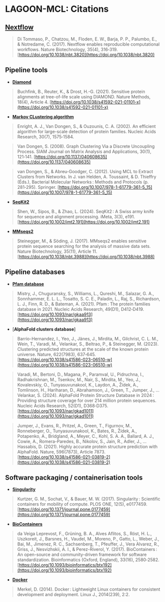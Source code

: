 # LAGOON-MCL: Citations

## [Nextflow](https://www.nextflow.io/)

> Di Tommaso, P., Chatzou, M., Floden, E. W., Barja, P. P., Palumbo, E., & Notredame, C. (2017). Nextflow enables reproducible computational workflows. Nature Biotechnology, 35(4), 316‑319. [https://doi.org/10.1038/nbt.3820](https://doi.org/10.1038/nbt.3820)

## Pipeline tools

* [**Diamond**](https://github.com/bbuchfink/diamond)

> Buchfink, B., Reuter, K., & Drost, H.-G. (2021). Sensitive protein alignments at tree-of-life scale using DIAMOND. Nature Methods, 18(4), Article 4. [https://doi.org/10.1038/s41592-021-01101-x](https://doi.org/10.1038/s41592-021-01101-x)

* [**Markov CLustering algorithm**](https://micans.org/mcl/)

> Enright, A. J., Van Dongen, S., & Ouzounis, C. A. (2002). An efficient algorithm for large-scale detection of protein families. Nucleic Acids Research, 30(7), 1575‑1584.

> Van Dongen, S. (2008). Graph Clustering Via a Discrete Uncoupling Process. SIAM Journal on Matrix Analysis and Applications, 30(1), 121‑141. [https://doi.org/10.1137/040608635](https://doi.org/10.1137/040608635)

> van Dongen, S., & Abreu-Goodger, C. (2012). Using MCL to Extract Clusters from Networks. In J. van Helden, A. Toussaint, & D. Thieffry (Éds.), Bacterial Molecular Networks : Methods and Protocols (p. 281‑295). Springer. [https://doi.org/10.1007/978-1-61779-361-5_15](https://doi.org/10.1007/978-1-61779-361-5_15)

* [**SeqKit2**](https://bioinf.shenwei.me/seqkit/)

> Shen, W., Sipos, B., & Zhao, L. (2024). SeqKit2 : A Swiss army knife for sequence and alignment processing. iMeta, 3(3), e191. [https://doi.org/10.1002/imt2.191](https://doi.org/10.1002/imt2.191)

* [**MMseqs2**](https://github.com/soedinglab/MMseqs2)

> Steinegger, M., & Söding, J. (2017). MMseqs2 enables sensitive protein sequence searching for the analysis of massive data sets. Nature Biotechnology, 35(11), Article 11. [https://doi.org/10.1038/nbt.3988](https://doi.org/10.1038/nbt.3988)

## Pipeline databases

* [**Pfam database**](http://pfam.xfam.org/)

> Mistry, J., Chuguransky, S., Williams, L., Qureshi, M., Salazar, G. A., Sonnhammer, E. L. L., Tosatto, S. C. E., Paladin, L., Raj, S., Richardson, L. J., Finn, R. D., & Bateman, A. (2021). Pfam : The protein families database in 2021. Nucleic Acids Research, 49(D1), D412‑D419. [https://doi.org/10.1093/nar/gkaa913](https://doi.org/10.1093/nar/gkaa913)

* [**AlphaFold clusters database**]

> Barrio-Hernandez, I., Yeo, J., Jänes, J., Mirdita, M., Gilchrist, C. L. M., Wein, T., Varadi, M., Velankar, S., Beltrao, P., & Steinegger, M. (2023). Clustering predicted structures at the scale of the known protein universe. Nature, 622(7983), 637‑645. [https://doi.org/10.1038/s41586-023-06510-w](https://doi.org/10.1038/s41586-023-06510-w)

> Varadi, M., Bertoni, D., Magana, P., Paramval, U., Pidruchna, I., Radhakrishnan, M., Tsenkov, M., Nair, S., Mirdita, M., Yeo, J., Kovalevskiy, O., Tunyasuvunakool, K., Laydon, A., Žídek, A., Tomlinson, H., Hariharan, D., Abrahamson, J., Green, T., Jumper, J., … Velankar, S. (2024). AlphaFold Protein Structure Database in 2024 : Providing structure coverage for over 214 million protein sequences. Nucleic Acids Research, 52(D1), D368‑D375. [https://doi.org/10.1093/nar/gkad1011](https://doi.org/10.1093/nar/gkad1011)

> Jumper, J., Evans, R., Pritzel, A., Green, T., Figurnov, M., Ronneberger, O., Tunyasuvunakool, K., Bates, R., Žídek, A., Potapenko, A., Bridgland, A., Meyer, C., Kohl, S. A. A., Ballard, A. J., Cowie, A., Romera-Paredes, B., Nikolov, S., Jain, R., Adler, J., … Hassabis, D. (2021). Highly accurate protein structure prediction with AlphaFold. Nature, 596(7873), Article 7873. [https://doi.org/10.1038/s41586-021-03819-2](https://doi.org/10.1038/s41586-021-03819-2)

## Software packaging / containerisation tools

* [**Singularity**](https://sylabs.io/singularity/)

> Kurtzer, G. M., Sochat, V., & Bauer, M. W. (2017). Singularity : Scientific containers for mobility of compute. PLOS ONE, 12(5), e0177459. [https://doi.org/10.1371/journal.pone.0177459](https://doi.org/10.1371/journal.pone.0177459)

* [**BioContainers**](https://biocontainers.pro/)

> da Veiga Leprevost, F., Grüning, B. A., Alves Aflitos, S., Röst, H. L., Uszkoreit, J., Barsnes, H., Vaudel, M., Moreno, P., Gatto, L., Weber, J., Bai, M., Jimenez, R. C., Sachsenberg, T., Pfeuffer, J., Vera Alvarez, R., Griss, J., Nesvizhskii, A. I., & Perez-Riverol, Y. (2017). BioContainers : An open-source and community-driven framework for software standardization. Bioinformatics (Oxford, England), 33(16), 2580‑2582. [https://doi.org/10.1093/bioinformatics/btx192](https://doi.org/10.1093/bioinformatics/btx192)

* [**Docker**](https://www.docker.com/)

> Merkel, D. (2014). Docker : Lightweight Linux containers for consistent development and deployment. Linux J., 2014(239), 2:2.